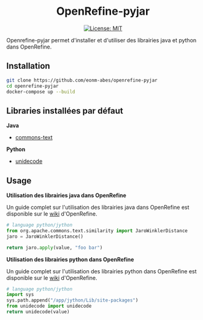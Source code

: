 <div align="center">

# OpenRefine-pyjar

[![License: MIT](https://img.shields.io/badge/License-MIT-yellow.svg)](https://opensource.org/licenses/MIT)

</div>

Openrefine-pyjar permet d'installer et d'utiliser des librairies java et python dans OpenRefine.

## Installation

```sh
git clone https://github.com/eonm-abes/openrefine-pyjar
cd openrefine-pyjar
docker-compose up --build
```
## Libraries installées par défaut

**Java**

* [commons-text](https://commons.apache.org/proper/commons-text/javadocs/api-release/index.html)

**Python**

* [unidecode](https://pypi.org/project/Unidecode/)

## Usage

__Utilisation des librairies java dans OpenRefine__

Un guide complet sur l'utilisation des librairies java dans OpenRefine est disponible sur le [wiki](https://github.com/OpenRefine/OpenRefine/wiki/Jython#tutorial---working-with-phone-numbers-using-java-libraries-inside-python) d'OpenRefine.

```py
# language python/jython
from org.apache.commons.text.similarity import JaroWinklerDistance
jaro = JaroWinklerDistance()

return jaro.apply(value, "foo bar")
```

__Utilisation des librairies python dans OpenRefine__

Un guide complet sur l'utilisation des librairies python dans OpenRefine est disponible sur le [wiki](https://github.com/OpenRefine/OpenRefine/wiki/Extending-Jython-with-pypi-modules) d'OpenRefine.

```py
# language python/jython
import sys
sys.path.append("/app/jython/Lib/site-packages")
from unidecode import unidecode
return unidecode(value)
```
